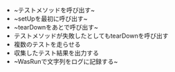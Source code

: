  - ~テストメソッドを呼び出す~
 - ~setUpを最初に呼び出す~
 - ~tearDownをあとで呼び出す~
 - テストメソッドが失敗したとしてもtearDownを呼び出す
 - 複数のテストを走らせる
 - 収集したテスト結果を出力する
 - ~WasRunで文字列をログに記録する~
